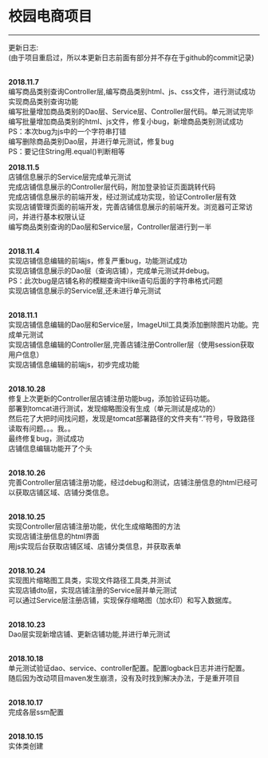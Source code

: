 # 校园电商项目

***
更新日志:<br>
(由于项目重启过，所以本更新日志前面有部分并不存在于github的commit记录)<br><br>

**2018.11.7** <br>
编写商品类别查询Controller层,编写商品类别html、js、css文件，进行测试成功实现商品类别查询功能<br>
编写批量增加商品类别的Dao层、Service层、Controller层代码。单元测试完毕<br>
编写批量增加商品类别的html、js文件，修复小bug，新增商品类别测试成功<br>
PS：本次bug为js中的一个字符串打错<br>
编写删除商品类别Dao层，并进行单元测试，修复bug<br>
PS：要记住String用.equal()判断相等
<br>

**2018.11.5** <br>
店铺信息展示的Service层完成单元测试<br>
完成店铺信息展示的Controller层代码，附加登录验证页面跳转代码<br>
完成店铺信息展示的前端开发，经过测试成功实现，验证Controller层有效<br>
实现店铺管理页面的前端开发，完善店铺信息展示的前端开发。浏览器可正常访问，并进行基本权限认证<br>
编写商品类别查询的Dao层和Service层，Controller层进行到一半<br>
<br>

**2018.11.4** <br>
实现店铺信息编辑的前端js，修复严重bug，功能测试成功<br>
实现店铺信息展示的Dao层（查询店铺），完成单元测试并debug。<br>
PS：此次bug是店铺名称的模糊查询中like语句后面的字符串格式问题<br>
实现店铺信息展示的Service层,还未进行单元测试<br>
<br>

**2018.11.1** <br>
实现店铺信息编辑的Dao层和Service层，ImageUtil工具类添加删除图片功能。完成单元测试<br>
实现店铺信息编辑的Controller层,完善店铺注册Controller层（使用session获取用户信息）<br>
实现店铺信息编辑的前端js，初步完成功能<br>
<br>

**2018.10.28** <br>
修复上次更新的Controller层店铺注册功能bug，添加验证码功能。<br>
部署到tomcat进行测试，发现缩略图没有生成（单元测试是成功的）<br>
然后花了大把时间找问题，发现是tomcat部署路径的文件夹有“.”符号，导致路径读取有问题。。。我。。<br>
最终修复bug，测试成功<br>
店铺信息编辑功能开了个头
<br><br>

**2018.10.26** <br>
完善Controller层店铺注册功能，经过debug和测试，店铺注册信息的html已经可以获取店铺区域、店铺分类信息。
<br><br>

**2018.10.25** <br>
实现Controller层店铺注册功能，优化生成缩略图的方法<br>
实现店铺注册信息的html界面<br>
用js实现后台获取店铺区域、店铺分类信息，并获取表单
<br><br>

**2018.10.24** <br>
实现图片缩略图工具类，实现文件路径工具类,并测试<br>
实现店铺dto层，实现店铺注册的Service层并单元测试<br>
可以通过Service层注册店铺，实现保存缩略图（加水印）和写入数据库。
<br><br>

**2018.10.23** <br>
Dao层实现新增店铺、更新店铺功能,并进行单元测试
<br><br>

**2018.10.18** <br>
单元测试验证dao、service、controller配置。配置logback日志并进行配置。<br>
随后因为改动项目maven发生崩溃，没有及时找到解决办法，于是重开项目
<br><br>

**2018.10.17**<br> 
完成各层ssm配置
<br><br>

**2018.10.15**<br> 
实体类创建
<br><br>
